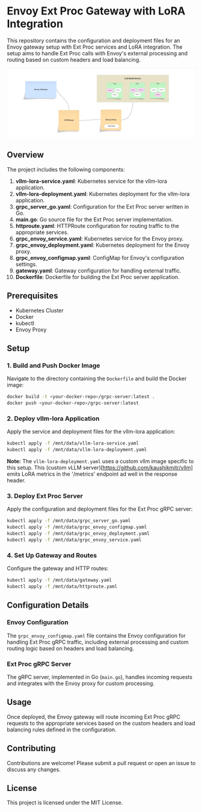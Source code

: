 
# Envoy Ext Proc Gateway with LoRA Integration

This repository contains the configuration and deployment files for an Envoy gateway setup with Ext Proc services and LoRA integration. The setup aims to handle Ext Proc calls with Envoy's external processing and routing based on custom headers and load balancing.

![alt text](https://github.com/tomatillo-and-multiverse/lora-inference-gateway/blob/kaushikmitr/POC-setup/envoy-gateway-envoy-proxy.jpeg)

## Overview

The project includes the following components:
1. **vllm-lora-service.yaml**: Kubernetes service for the vllm-lora application.
2. **vllm-lora-deployment.yaml**: Kubernetes deployment for the vllm-lora application.
3. **grpc_server_go.yaml**: Configuration for the Ext Proc server written in Go.
4. **main.go**: Go source file for the Ext Proc server implementation.
5. **httproute.yaml**: HTTPRoute configuration for routing traffic to the appropriate services.
6. **grpc_envoy_service.yaml**: Kubernetes service for the Envoy proxy.
7. **grpc_envoy_deployment.yaml**: Kubernetes deployment for the Envoy proxy.
8. **grpc_envoy_configmap.yaml**: ConfigMap for Envoy's configuration settings.
9. **gateway.yaml**: Gateway configuration for handling external traffic.
10. **Dockerfile**: Dockerfile for building the Ext Proc server application.

## Prerequisites

- Kubernetes Cluster
- Docker
- kubectl
- Envoy Proxy

## Setup

### 1. Build and Push Docker Image

Navigate to the directory containing the `Dockerfile` and build the Docker image:

```sh
docker build -t <your-docker-repo>/grpc-server:latest .
docker push <your-docker-repo>/grpc-server:latest
```

### 2. Deploy vllm-lora Application

Apply the service and deployment files for the vllm-lora application:

```sh
kubectl apply -f /mnt/data/vllm-lora-service.yaml
kubectl apply -f /mnt/data/vllm-lora-deployment.yaml
```

**Note:** The `vllm-lora-deployment.yaml` uses a custom vllm image specific to this setup. This (custom vLLM server)[https://github.com/kaushikmitr/vllm] emits LoRA metrics in the '/metrics' endpoint ad well in the response header.

### 3. Deploy Ext Proc Server

Apply the configuration and deployment files for the Ext Proc gRPC server:

```sh
kubectl apply -f /mnt/data/grpc_server_go.yaml
kubectl apply -f /mnt/data/grpc_envoy_configmap.yaml
kubectl apply -f /mnt/data/grpc_envoy_deployment.yaml
kubectl apply -f /mnt/data/grpc_envoy_service.yaml

```

### 4. Set Up Gateway and Routes

Configure the gateway and HTTP routes:

```sh
kubectl apply -f /mnt/data/gateway.yaml
kubectl apply -f /mnt/data/httproute.yaml
```

## Configuration Details

### Envoy Configuration

The `grpc_envoy_configmap.yaml` file contains the Envoy configuration for handling Ext Proc gRPC traffic, including external processing and custom routing logic based on headers and load balancing.

### Ext Proc gRPC Server

The gRPC server, implemented in Go (`main.go`), handles incoming requests and integrates with the Envoy proxy for custom processing.

## Usage

Once deployed, the Envoy gateway will route incoming Ext Proc gRPC requests to the appropriate services based on the custom headers and load balancing rules defined in the configuration.

## Contributing

Contributions are welcome! Please submit a pull request or open an issue to discuss any changes.

## License

This project is licensed under the MIT License.
